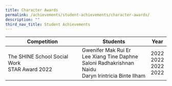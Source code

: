 ```yaml
---
title: Character Awards
permalink: /achievements/student-achievements/character-awards/
description: ""
third_nav_title: Student Achievements
---
```



| Competition | Students | Year  |
| -------- | -------- | -------- |
| The SHINE School Social Work <br>STAR Award 2022  | Gwenifer Mak Rui Er<br> Lee Xiang Tine Daphne<br>Saloni Radhakrishnan Naidu<br> Daryn Irintricia Binte Ilham     |   2022<br>2022<br>2022<br>2022  |

